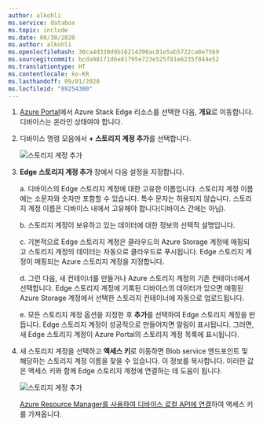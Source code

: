 ```yaml
---
author: alkohli
ms.service: databox
ms.topic: include
ms.date: 08/30/2020
ms.author: alkohli
ms.openlocfilehash: 30ca4d330d9b16214396ac81e5ab5722ca0e7569
ms.sourcegitcommit: bcda98171d6e81795e723e525f81e6235f044e52
ms.translationtype: HT
ms.contentlocale: ko-KR
ms.lasthandoff: 09/01/2020
ms.locfileid: "89254300"
---
```

1. [Azure Portal](https://portal.azure.com/)에서 Azure Stack Edge 리소스를 선택한 다음, **개요**로 이동합니다. 디바이스는 온라인 상태여야 합니다.

2. 디바이스 명령 모음에서 **+ 스토리지 계정 추가**를 선택합니다. 

   ![스토리지 계정 추가](media/azure-stack-edge-gateway-add-storage-account/add-storage-account-1.png)

3. **Edge 스토리지 계정 추가** 창에서 다음 설정을 지정합니다.

    a. 디바이스의 Edge 스토리지 계정에 대한 고유한 이름입니다. 스토리지 계정 이름에는 소문자와 숫자만 포함할 수 있습니다. 특수 문자는 허용되지 않습니다. 스토리지 계정 이름은 디바이스 내에서 고유해야 합니다(디바이스 간에는 아님).

    b. 스토리지 계정이 보유하고 있는 데이터에 대한 정보의 선택적 설명입니다.  
    
    c. 기본적으로 Edge 스토리지 계정은 클라우드의 Azure Storage 계정에 매핑되고 스토리지 계정의 데이터는 자동으로 클라우드로 푸시됩니다. Edge 스토리지 계정이 매핑되는 Azure 스토리지 계정을 지정합니다.  

    d. 그런 다음, 새 컨테이너를 만들거나 Azure 스토리지 계정의 기존 컨테이너에서 선택합니다. Edge 스토리지 계정에 기록된 디바이스의 데이터가 있으면 매핑된 Azure Storage 계정에서 선택한 스토리지 컨테이너에 자동으로 업로드됩니다.

    <!--![Add a storage account](media/azure-stack-edge-gateway-add-storage-account/add-storage-account-2.png)-->

    e. 모든 스토리지 계정 옵션을 지정한 후 **추가**를 선택하여 Edge 스토리지 계정을 만듭니다. Edge 스토리지 계정이 성공적으로 만들어지면 알림이 표시됩니다. 그러면, 새 Edge 스토리지 계정이 Azure Portal의 스토리지 계정 목록에 표시됩니다. 

    
4. 새 스토리지 계정을 선택하고 **액세스 키**로 이동하면 Blob service 엔드포인트 및 해당하는 스토리지 계정 이름을 찾을 수 있습니다. 이 정보를 복사합니다. 이러한 값은 액세스 키와 함께 Edge 스토리지 계정에 연결하는 데 도움이 됩니다.

    ![스토리지 계정 추가](media/azure-stack-edge-gateway-add-storage-account/add-storage-account-4.png)

    [Azure Resource Manager를 사용하여 디바이스 로컬 API에 연결](../articles/databox-online/azure-stack-edge-j-series-connect-resource-manager.md)하여 액세스 키를 가져옵니다. 
